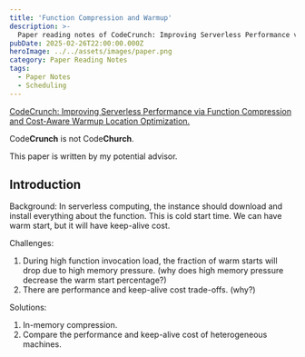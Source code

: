 ```yaml
---
title: 'Function Compression and Warmup'
description: >-
  Paper reading notes of CodeCrunch: Improving Serverless Performance via Function Compression and Cost-Aware Warmup Location Optimization.
pubDate: 2025-02-26T22:00:00.000Z
heroImage: ../../assets/images/paper.png
category: Paper Reading Notes
tags:
  - Paper Notes
  - Scheduling
---
```


[CodeCrunch: Improving Serverless Performance via Function Compression and Cost-Aware Warmup Location Optimization.](https://dl.acm.org/doi/pdf/10.1145/3617232.3624866)

Code**Crunch** is not Code**Church**.

This paper is written by my potential advisor.

## Introduction

Background: In serverless computing, the instance should download and install everything about the function. This is cold start time. We can have warm start, but it will have keep-alive cost.

Challenges:

1. During high function invocation load, the fraction of warm starts will drop due to high memory pressure. (why does high memory pressure decrease the warm start percentage?)
2. There are performance and keep-alive cost trade-offs. (why?)

Solutions:

1. In-memory compression.
2. Compare the performance and keep-alive cost of heterogeneous machines.
